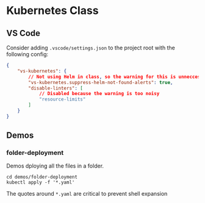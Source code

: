 # Kubernetes Class

## VS Code

Consider adding `.vscode/settings.json` to the project root with the following config:

```json
{
	"vs-kubernetes": {
		// Not using Helm in class, so the warning for this is unneccessary
		"vs-kubernetes.suppress-helm-not-found-alerts": true,
		"disable-linters": [
			// Disabled because the warning is too noisy
			"resource-limits"
		]
	}
}
```

## Demos

### folder-deployment

Demos dploying all the files in a folder.
```shell
cd demos/folder-deployment
kubectl apply -f '*.yaml'
```
The quotes around `*.yaml` are critical to prevent shell expansion
